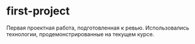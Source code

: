 # first-project

Первая проектная работа, подготовленная к ревью.
Использовались технологии, продемонстрированные на текущем курсе.
